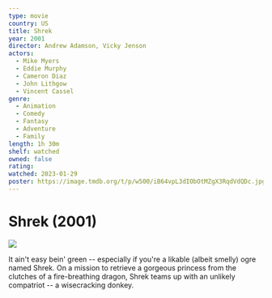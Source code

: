 ```yaml
---
type: movie
country: US
title: Shrek
year: 2001
director: Andrew Adamson, Vicky Jenson
actors:
  - Mike Myers
  - Eddie Murphy
  - Cameron Diaz
  - John Lithgow
  - Vincent Cassel
genre:
  - Animation
  - Comedy
  - Fantasy
  - Adventure
  - Family
length: 1h 30m
shelf: watched
owned: false
rating:
watched: 2023-01-29
poster: https://image.tmdb.org/t/p/w500/iB64vpL3dIObOtMZgX3RqdVdQDc.jpg
---
```


# Shrek (2001)

![](https://image.tmdb.org/t/p/w500/iB64vpL3dIObOtMZgX3RqdVdQDc.jpg)

It ain't easy bein' green -- especially if you're a likable (albeit smelly) ogre named Shrek. On a mission to retrieve a gorgeous princess from the clutches of a fire-breathing dragon, Shrek teams up with an unlikely compatriot -- a wisecracking donkey.